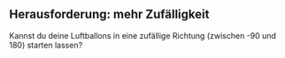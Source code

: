 ## Herausforderung: mehr Zufälligkeit
Kannst du deine Luftballons in eine zufällige Richtung (zwischen -90 und 180) starten lassen?


